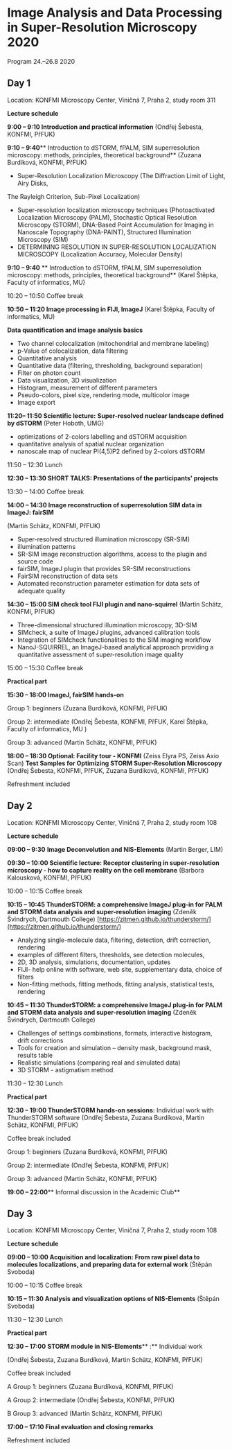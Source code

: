 # Image Analysis and Data Processing in Super-Resolution Microscopy 2020


Program 24.–26.8 2020


## Day 1

Location: KONFMI Microscopy Center, Viničná 7, Praha 2, study room 311

**Lecture schedule**

**9:00 – 9:10 Introduction and practical information** (Ondřej Šebesta, KONFMI, PřFUK)

**9:10 – 9:40**** Introduction to dSTORM, fPALM, SIM superresolution microscopy: methods, principles, theoretical background** (Zuzana Burdíková, KONFMI, PřFUK)

- Super-Resolution Localization Microscopy (The Diffraction Limit of Light, Airy Disks,

The Rayleigh Criterion, Sub-Pixel Localization)

- Super-resolution localization microscopy techniques (Photoactivated Localization Microscopy (PALM), Stochastic Optical Resolution Microscopy (STORM), DNA-Based Point Accumulation for Imaging in Nanoscale Topography (DNA-PAINT), Structured Illumination Microscopy (SIM)
- DETERMINING RESOLUTION IN SUPER-RESOLUTION LOCALIZATION MICROSCOPY (Localization Accuracy, Molecular Density)

**9:10 – 9:40** ** Introduction to dSTORM, fPALM, SIM superresolution microscopy: methods, principles, theoretical background** (Karel Štěpka, Faculty of informatics, MU)

10:20 – 10:50 Coffee break

**10:50 – 11:20 Image processing in FIJI, ImageJ** (Karel Štěpka, Faculty of informatics, MU)

**Data quantification and image analysis basics**

- Two channel colocalization (mitochondrial and membrane labeling)
- p-Value of colocalization, data filtering
- Quantitative analysis
- Quantitative data (filtering, thresholding, background separation)
- Filter on photon count
- Data visualization, 3D visualization
- Histogram, measurement of different parameters
- Pseudo-colors, pixel size, rendering mode, multicolor image
- Image export

**11:20– 11:50 Scientific lecture:**  **Super-resolved nuclear landscape defined by dSTORM**
(Peter Hoboth, UMG)

- optimizations of 2-colors labelling and dSTORM acquisition
- quantitative analysis of spatial nuclear organization
- nanoscale map of nuclear PI(4,5)P2 defined by 2-colors dSTORM

11:50 – 12:30 Lunch

**12:30 – 13:30 SHORT TALKS: Presentations of the participants' projects**

13:30 – 14:00 Coffee break

**14:00 – 14:30 Image reconstruction of superresolution SIM data in ImageJ: fairSIM**

(Martin Schätz, KONFMI, PřFUK)

- Super-resolved structured illumination microscopy (SR-SIM)
- illumination patterns
- SR-SIM image reconstruction algorithms, access to the plugin and source code
- fairSIM, ImageJ plugin that provides SR-SIM reconstructions
- FairSIM reconstruction of data sets
- Automated reconstruction parameter estimation for data sets of adequate quality

**14:30 – 15:00 SIM check tool FIJI plugin and nano-squirrel** (Martin Schätz, KONFMI, PřFUK)

- Three-dimensional structured illumination microscopy, 3D-SIM
- SIMcheck, a suite of ImageJ plugins, advanced calibration tools
- Integration of SIMcheck functionalities to the SIM imaging workflow
- NanoJ-SQUIRREL, an ImageJ-based analytical approach providing a quantitative assessment of super-resolution image quality

15:00 – 15:30 Coffee break

**Practical part**

**15:30 – 18:00 ImageJ, fairSIM hands-on**

Group 1: beginners (Zuzana Burdíková, KONFMI, PřFUK)

Group 2: intermediate (Ondřej Šebesta, KONFMI, PřFUK, Karel Štěpka, Faculty of informatics, MU )

Group 3: advanced (Martin Schätz, KONFMI, PřFUK)

**18:00 – 18:30 Optional: Facility tour - KONFMI** (Zeiss Elyra PS, Zeiss Axio Scan)
**Test Samples for Optimizing STORM Super-Resolution Microscopy** (Ondřej Šebesta, KONFMI, PřFUK, Zuzana Burdíková, KONFMI, PřFUK)

Refreshment included

## Day 2

Location: KONFMI Microscopy Center, Viničná 7, Praha 2, study room 108

**Lecture schedule**

**09:00 – 9:30**  **Image Deconvolution and NIS-Elements** (Martin Berger, LIM)

**09:30 – 10:00 Scientific lecture: Receptor clustering in super-resolution microscopy - how to capture reality on the cell membrane** (Barbora Kalousková, KONFMI, PřFUK)

10:00 – 10:15 Coffee break

**10:15 – 10:45 ThunderSTORM: a comprehensive ImageJ plug-in for PALM and STORM data analysis and super-resolution imaging** (Zdeněk Švindrych, Dartmouth College) [https://zitmen.github.io/thunderstorm/](https://zitmen.github.io/thunderstorm/)

- Analyzing single-molecule data, filtering, detection, drift correction, rendering
- examples of different filters, thresholds, see detection molecules,
- 2D, 3D analysis, simulations, documentation, updates
- FIJI- help online with software, web site, supplementary data, choice of filters
- Non-fitting methods, fitting methods, fitting analysis, statistical tests, rendering

**10:45 – 11:30 ThunderSTORM: a comprehensive ImageJ plug-in for PALM and STORM data analysis and super-resolution imaging** (Zdeněk Švindrych, Dartmouth College)

- Challenges of settings combinations, formats, interactive histogram, drift corrections
- Tools for creation and simulation – density mask, background mask, results table
- Realistic simulations (comparing real and simulated data)
- 3D STORM - astigmatism method

11:30 – 12:30 Lunch

**Practical part**

**12:30 – 19:00 ThunderSTORM hands-on sessions:** Individual work with ThunderSTORM software (Ondřej Šebesta, Zuzana Burdíková, Martin Schätz, KONFMI, PřFUK)

Coffee break included

Group 1: beginners (Zuzana Burdíková, KONFMI, PřFUK)

Group 2: intermediate (Ondřej Šebesta, KONFMI, PřFUK)

Group 3: advanced (Martin Schätz, KONFMI, PřFUK)

**19:00 – 22:00**** Informal discussion in the Academic Club**

## Day 3

Location: KONFMI Microscopy Center, Viničná 7, Praha 2, study room 108

**Lecture schedule**

**09:00 – 10:00 Acquisition and localization: From raw pixel data to molecules localizations, and preparing data for external work** (Štěpán Svoboda)

10:00 – 10:15 Coffee break

**10:15 – 11:30 Analysis and visualization options of NIS-Elements** (Štěpán Svoboda)

11:30 – 12:30 Lunch

**Practical part**

**12:30 – 17:00**  **STORM module in NIS-Elements**** :** Individual work

(Ondřej Šebesta, Zuzana Burdíková, Martin Schätz, KONFMI, PřFUK)

Coffee break included

A Group 1: beginners (Zuzana Burdíková, KONFMI, PřFUK)

A Group 2: intermediate (Ondřej Šebesta, KONFMI, PřFUK)

B Group 3: advanced (Martin Schätz, KONFMI, PřFUK)

**17:00 – 17:10 Final evaluation and closing remarks**

Refreshment included

